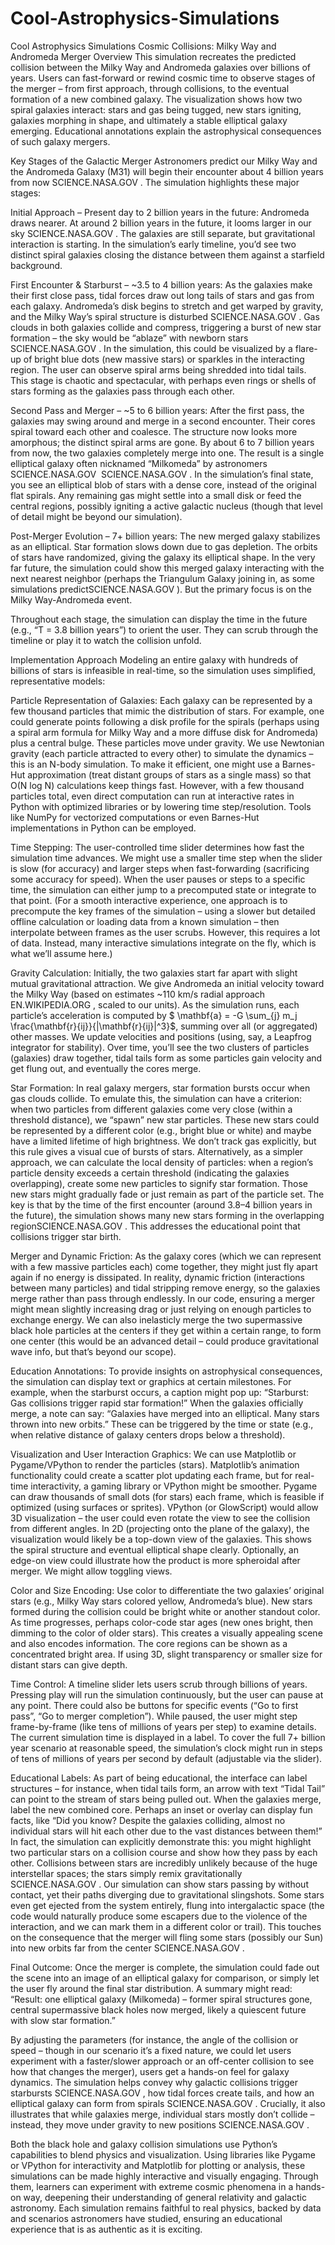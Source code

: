 # Cool-Astrophysics-Simulations
Cool Astrophysics Simulations
Cosmic Collisions: Milky Way and Andromeda Merger
Overview
This simulation recreates the predicted collision between the Milky Way and Andromeda galaxies over billions of years. Users can fast-forward or rewind cosmic time to observe stages of the merger – from first approach, through collisions, to the eventual formation of a new combined galaxy. The visualization shows how two spiral galaxies interact: stars and gas being tugged, new stars igniting, galaxies morphing in shape, and ultimately a stable elliptical galaxy emerging. Educational annotations explain the astrophysical consequences of such galaxy mergers.

Key Stages of the Galactic Merger
Astronomers predict our Milky Way and the Andromeda Galaxy (M31) will begin their encounter about 4 billion years from now​
SCIENCE.NASA.GOV
. The simulation highlights these major stages:

Initial Approach – Present day to 2 billion years in the future: Andromeda draws nearer. At around 2 billion years in the future, it looms larger in our sky​
SCIENCE.NASA.GOV
. The galaxies are still separate, but gravitational interaction is starting. In the simulation’s early timeline, you’d see two distinct spiral galaxies closing the distance between them against a starfield background.

First Encounter & Starburst – ~3.5 to 4 billion years: As the galaxies make their first close pass, tidal forces draw out long tails of stars and gas from each galaxy. Andromeda’s disk begins to stretch and get warped by gravity, and the Milky Way’s spiral structure is disturbed​
SCIENCE.NASA.GOV
. Gas clouds in both galaxies collide and compress, triggering a burst of new star formation – the sky would be “ablaze” with newborn stars​
SCIENCE.NASA.GOV
. In the simulation, this could be visualized by a flare-up of bright blue dots (new massive stars) or sparkles in the interacting region. The user can observe spiral arms being shredded into tidal tails. This stage is chaotic and spectacular, with perhaps even rings or shells of stars forming as the galaxies pass through each other.

Second Pass and Merger – ~5 to 6 billion years: After the first pass, the galaxies may swing around and merge in a second encounter. Their cores spiral toward each other and coalesce. The structure now looks more amorphous; the distinct spiral arms are gone. By about 6 to 7 billion years from now, the two galaxies completely merge into one. The result is a single elliptical galaxy often nicknamed “Milkomeda” by astronomers​
SCIENCE.NASA.GOV
​
SCIENCE.NASA.GOV
. In the simulation’s final state, you see an elliptical blob of stars with a dense core, instead of the original flat spirals. Any remaining gas might settle into a small disk or feed the central regions, possibly igniting a active galactic nucleus (though that level of detail might be beyond our simulation).

Post-Merger Evolution – 7+ billion years: The new merged galaxy stabilizes as an elliptical. Star formation slows down due to gas depletion. The orbits of stars have randomized, giving the galaxy its elliptical shape. In the very far future, the simulation could show this merged galaxy interacting with the next nearest neighbor (perhaps the Triangulum Galaxy joining in, as some simulations predict​
SCIENCE.NASA.GOV
). But the primary focus is on the Milky Way-Andromeda event.

Throughout each stage, the simulation can display the time in the future (e.g., “T = 3.8 billion years”) to orient the user. They can scrub through the timeline or play it to watch the collision unfold.

Implementation Approach
Modeling an entire galaxy with hundreds of billions of stars is infeasible in real-time, so the simulation uses simplified, representative models:

Particle Representation of Galaxies: Each galaxy can be represented by a few thousand particles that mimic the distribution of stars. For example, one could generate points following a disk profile for the spirals (perhaps using a spiral arm formula for Milky Way and a more diffuse disk for Andromeda) plus a central bulge. These particles move under gravity. We use Newtonian gravity (each particle attracted to every other) to simulate the dynamics – this is an N-body simulation. To make it efficient, one might use a Barnes-Hut approximation (treat distant groups of stars as a single mass) so that O(N log N) calculations keep things fast. However, with a few thousand particles total, even direct computation can run at interactive rates in Python with optimized libraries or by lowering time step/resolution. Tools like NumPy for vectorized computations or even Barnes-Hut implementations in Python can be employed.

Time Stepping: The user-controlled time slider determines how fast the simulation time advances. We might use a smaller time step when the slider is slow (for accuracy) and larger steps when fast-forwarding (sacrificing some accuracy for speed). When the user pauses or steps to a specific time, the simulation can either jump to a precomputed state or integrate to that point. (For a smooth interactive experience, one approach is to precompute the key frames of the simulation – using a slower but detailed offline calculation or loading data from a known simulation – then interpolate between frames as the user scrubs. However, this requires a lot of data. Instead, many interactive simulations integrate on the fly, which is what we’ll assume here.)

Gravity Calculation: Initially, the two galaxies start far apart with slight mutual gravitational attraction. We give Andromeda an initial velocity toward the Milky Way (based on estimates ~110 km/s radial approach​
EN.WIKIPEDIA.ORG
, scaled to our units). As the simulation runs, each particle’s acceleration is computed by $ \mathbf{a} = -G \sum_{j} m_j \frac{\mathbf{r}{ij}}{|\mathbf{r}{ij}|^3}$, summing over all (or aggregated) other masses. We update velocities and positions (using, say, a Leapfrog integrator for stability). Over time, you’ll see the two clusters of particles (galaxies) draw together, tidal tails form as some particles gain velocity and get flung out, and eventually the cores merge.

Star Formation: In real galaxy mergers, star formation bursts occur when gas clouds collide. To emulate this, the simulation can have a criterion: when two particles from different galaxies come very close (within a threshold distance), we “spawn” new star particles. These new stars could be represented by a different color (e.g., bright blue or white) and maybe have a limited lifetime of high brightness. We don’t track gas explicitly, but this rule gives a visual cue of bursts of stars. Alternatively, as a simpler approach, we can calculate the local density of particles: when a region’s particle density exceeds a certain threshold (indicating the galaxies overlapping), create some new particles to signify star formation. Those new stars might gradually fade or just remain as part of the particle set. The key is that by the time of the first encounter (around 3.8–4 billion years in the future), the simulation shows many new stars forming in the overlapping region​
SCIENCE.NASA.GOV
. This addresses the educational point that collisions trigger star birth.

Merger and Dynamic Friction: As the galaxy cores (which we can represent with a few massive particles each) come together, they might just fly apart again if no energy is dissipated. In reality, dynamic friction (interactions between many particles) and tidal stripping remove energy, so the galaxies merge rather than pass through endlessly. In our code, ensuring a merger might mean slightly increasing drag or just relying on enough particles to exchange energy. We can also inelasticly merge the two supermassive black hole particles at the centers if they get within a certain range, to form one center (this would be an advanced detail – could produce gravitational wave info, but that’s beyond our scope).

Education Annotations: To provide insights on astrophysical consequences, the simulation can display text or graphics at certain milestones. For example, when the starburst occurs, a caption might pop up: “Starburst: Gas collisions trigger rapid star formation!” When the galaxies officially merge, a note can say: “Galaxies have merged into an elliptical. Many stars thrown into new orbits.” These can be triggered by the time or state (e.g., when relative distance of galaxy centers drops below a threshold).

Visualization and User Interaction
Graphics: We can use Matplotlib or Pygame/VPython to render the particles (stars). Matplotlib’s animation functionality could create a scatter plot updating each frame, but for real-time interactivity, a gaming library or VPython might be smoother. Pygame can draw thousands of small dots (for stars) each frame, which is feasible if optimized (using surfaces or sprites). VPython (or GlowScript) would allow 3D visualization – the user could even rotate the view to see the collision from different angles. In 2D (projecting onto the plane of the galaxy), the visualization would likely be a top-down view of the galaxies. This shows the spiral structure and eventual elliptical shape clearly. Optionally, an edge-on view could illustrate how the product is more spheroidal after merger. We might allow toggling views.

Color and Size Encoding: Use color to differentiate the two galaxies’ original stars (e.g., Milky Way stars colored yellow, Andromeda’s blue). New stars formed during the collision could be bright white or another standout color. As time progresses, perhaps color-code star ages (new ones bright, then dimming to the color of older stars). This creates a visually appealing scene and also encodes information. The core regions can be shown as a concentrated bright area. If using 3D, slight transparency or smaller size for distant stars can give depth.

Time Control: A timeline slider lets users scrub through billions of years. Pressing play will run the simulation continuously, but the user can pause at any point. There could also be buttons for specific events (“Go to first pass”, “Go to merger completion”). While paused, the user might step frame-by-frame (like tens of millions of years per step) to examine details. The current simulation time is displayed in a label. To cover the full 7+ billion year scenario at reasonable speed, the simulation’s clock might run in steps of tens of millions of years per second by default (adjustable via the slider).

Educational Labels: As part of being educational, the interface can label structures – for instance, when tidal tails form, an arrow with text “Tidal Tail” can point to the stream of stars being pulled out. When the galaxies merge, label the new combined core. Perhaps an inset or overlay can display fun facts, like “Did you know? Despite the galaxies colliding, almost no individual stars will hit each other due to the vast distances between them!” In fact, the simulation can explicitly demonstrate this: you might highlight two particular stars on a collision course and show how they pass by each other. Collisions between stars are incredibly unlikely because of the huge interstellar spaces; the stars simply remix gravitationally​
SCIENCE.NASA.GOV
. Our simulation can show stars passing by without contact, yet their paths diverging due to gravitational slingshots. Some stars even get ejected from the system entirely, flung into intergalactic space (the code would naturally produce some escapers due to the violence of the interaction, and we can mark them in a different color or trail). This touches on the consequence that the merger will fling some stars (possibly our Sun) into new orbits far from the center​
SCIENCE.NASA.GOV
.

Final Outcome: Once the merger is complete, the simulation could fade out the scene into an image of an elliptical galaxy for comparison, or simply let the user fly around the final star distribution. A summary might read: “Result: one elliptical galaxy (Milkomeda) – former spiral structures gone, central supermassive black holes now merged, likely a quiescent future with slow star formation.”

By adjusting the parameters (for instance, the angle of the collision or speed – though in our scenario it’s a fixed nature, we could let users experiment with a faster/slower approach or an off-center collision to see how that changes the merger), users get a hands-on feel for galaxy dynamics. The simulation helps convey why galactic collisions trigger starbursts​
SCIENCE.NASA.GOV
, how tidal forces create tails, and how an elliptical galaxy can form from spirals​
SCIENCE.NASA.GOV
. Crucially, it also illustrates that while galaxies merge, individual stars mostly don’t collide – instead, they move under gravity to new positions​
SCIENCE.NASA.GOV
.

Both the black hole and galaxy collision simulations use Python’s capabilities to blend physics and visualization. Using libraries like Pygame or VPython for interactivity and Matplotlib for plotting or analysis, these simulations can be made highly interactive and visually engaging. Through them, learners can experiment with extreme cosmic phenomena in a hands-on way, deepening their understanding of general relativity and galactic astronomy. Each simulation remains faithful to real physics, backed by data and scenarios astronomers have studied, ensuring an educational experience that is as authentic as it is exciting.
